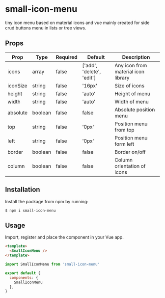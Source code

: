 # small-icon-menu
tiny icon menu based on material icons and vue
mainly created for side crud buttons menu in lists or tree views.

## Props

| Prop     | Type    | Required | Default                     | Description                                      |
| -------  | ------- | -------- | --------------------------- | ------------------------------------------------ |
| icons    | array   | false    | ['add', 'delete', 'edit']   | Any icon from material icon library              |
| iconSize | string  | false    | '16px'                      | Size of icons                                    |
| height   | string  | false    | 'auto'                      | Height of menu                                   |
| width    | string  | false    | 'auto'                      | Width of menu                                    |
| absolute | boolean | false    | false                       | Absolute position menu                           |
| top      | string  | false    | '0px'                       | Position menu from top                           |
| left     | string  | false    | '0px'                       | Position menu form left                          |
| border   | boolean | false    | false                       | Border on/off                                    |
| column   | boolean | false    | false                       | Column orientation of icons                      |

## Installation

Install the package from npm by running:

```
$ npm i small-icon-menu
```

## Usage

Import, register and place the component in your Vue app.

```html
<template>
  <SmallIconMenu />
</template>
```

```js
import SmallIconMenu from 'small-icon-menu'

export default {
  components: {
    SmallIconMenu
  },
}
```